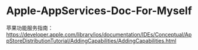 # Apple-AppServices-Doc-For-Myself

苹果功能服务指南：
https://developer.apple.com/library/ios/documentation/IDEs/Conceptual/AppStoreDistributionTutorial/AddingCapabilities/AddingCapabilities.html

